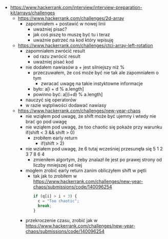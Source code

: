 - https://www.hackerrank.com/interview/interview-preparation-kit/arrays/challenges
  - https://www.hackerrank.com/challenges/2d-array
    - zapomniałem + postawić w nowej linii
      - uważniej pisać?
      - jak coś piszę to muszę być tu i teraz
      - uważnie patrzeć na kod który wpisuję
  - https://www.hackerrank.com/challenges/ctci-array-left-rotation
    - zapomniałem zwrócić result
      - od razu zwrócić result
      - uważniej pisać kod
    - nie dodałem nawiasów a + jest silniejszy niż %
      - przeczuwałem, że coś może być nie tak ale zapomniałem o tym
        - zwracać uwagę na takie instyktowne informacje
      - było: a[i + d % a.length]
      - powinno być: a[(i+d) % a.length]
    - nauczyć się operatorów
    - w razie wątpliwości dodawać nawiasy
  - https://www.hackerrank.com/challenges/new-year-chaos
    - nie wziąłem pod uwagę, że shift może być ujemny i wtedy nie brać go pod uwagę
    - nie wziąłem pod uwagę, że too chaotic się pokaże przy warunku if(shift < 3 && shift > 0)
      - zrobiłem early return
        - if(shift > 2)
    - nie wziałem pod uwagę, że 6 tutaj wcześniej przesunęła się 5 1 2 3 7 8 6 4
      - zmieniłem algortym, żeby znalazł ile jest po prawej strony od liczby mniejszej od niej
    - mogłem zrobić early return zanim obliczyłem shift w pętli
      - tak jak to zrobiłem w https://www.hackerrank.com/challenges/new-year-chaos/submissions/code/140096254
        ```typescript
        if (q[i] > i + 3) {
          c = "Too chaotic";
          break;
        }
        ```
    - przekroczenie czasu, zrobić jak w https://www.hackerrank.com/challenges/new-year-chaos/submissions/code/140096254
